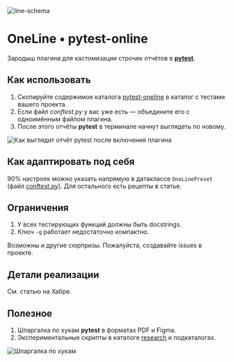 ![line-schema](https://github.com/user-attachments/assets/2d0d1d6d-55c2-4403-b1aa-97dba3ca78a3)

# OneLine • pytest-online
Зародыш плагина для кастомизации строчек отчётов в **[pytest](https://docs.pytest.org/)**.

## Как использовать
1. Скопируйте содержимое каталога [pytest-oneline](pytest-oneline/) в каталог с тестами вашего проекта.
2. Если файл _conftest.py_ у вас уже есть — объедините его с одноимённым файлом плагина.
3. После этого отчёты **pytest** в терминале начнут выглядеть по новому.

![Как выглядит отчёт pytest после включения плагина](https://github.com/user-attachments/assets/9368babb-93dd-4a43-b12b-849fc7dcb197)

## Как адаптировать под себя
90% настроек можно указать напрямую в датаклассе ```OneLinePreset``` (файл [conftest.py](pytest-oneline/conftest.py)).
Для остального есть рецепты в статье.

## Ограничения
1. У всех тестирующих функций должны быть docstrings.
2. Ключ ```-q``` работает недостаточно компактно.

Возможны и другие сюрпризы. Пожалуйста, создавайте issues в проекте.

## Детали реализации
См. статью на Хабре.

## Полезное
1. Шпаргалка по хукам **pytest** в форматах PDF и Figma.
2. Экспериментальные скрипты в каталоге [research](research/) и подкаталогах.

![Шпаргалка по хукам](https://github.com/user-attachments/assets/7db3fccd-d7d1-414d-9224-f5b2cc3275b1)
